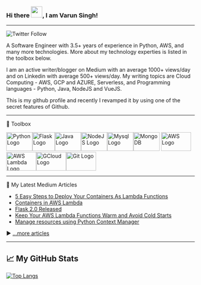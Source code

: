 ### Hi there <img src="https://raw.githubusercontent.com/MartinHeinz/MartinHeinz/master/wave.gif" width="30px">, I am Varun Singh!

---

![Twitter Follow](https://img.shields.io/twitter/follow/varunsh89?style=social)

A Software Engineer with 3.5+ years of experience in Python, AWS, and many more technologies. More about my technology experties is listed in the toolbox below.

I am an active writer/blogger on Medium with an average 1000+ views/day and on Linkedin with average 500+ views/day. My writing topics are Cloud Computing - AWS, GCP and AZURE, Serverless, and Programming languages - Python, Java, NodeJS and VueJS.

This is my github profile and recently I revamped it by using one of the secret features of Github.

---

🧰 Toolbox

<img src="https://cdn.worldvectorlogo.com/logos/python-5.svg" alt="Python Logo" width="70" height="50"/><img src="https://cdn.worldvectorlogo.com/logos/flask.svg" alt="Flask Logo" width="60" height="50"/><img src="https://cdn.worldvectorlogo.com/logos/java-4.svg" alt="Java Logo" width="70" height="50"/><img src="https://cdn.worldvectorlogo.com/logos/nodejs-2.svg" alt="NodeJS Logo" width="70" height="50"/><img src="https://cdn.worldvectorlogo.com/logos/mysql-3.svg" alt="Mysql Logo" width="70" height="50"/><img src="https://cdn.worldvectorlogo.com/logos/mongodb-icon-1.svg" alt="MongoDB" width="70" height="50"/> <img src="https://cdn.worldvectorlogo.com/logos/aws-2.svg" alt="AWS Logo" width="80" height="50"/> <img src="https://cdn.worldvectorlogo.com/logos/aws-lambda-1.svg" alt="AWS Lambda Logo" width="80" height="50"/><img src="https://cdn.worldvectorlogo.com/logos/google-cloud-2.svg" alt="GCloud Logo" width="80" height="50"/><img src="https://cdn.worldvectorlogo.com/logos/github-icon.svg" alt="Git Logo" width="80" height="50"/>

---

📘 My Latest Medium Articles

<!-- BLOG-POST-LIST:START -->
- [5 Easy Steps to Deploy Your Containers As Lambda Functions](https://aws.plainenglish.io/5-easy-steps-to-deploy-your-containers-as-lambda-functions-de9314f074f1?source=rss-9d07645b14c4------2)
- [Containers in AWS Lambda](https://aws.plainenglish.io/containers-in-aws-lambda-d4c795d75368?source=rss-9d07645b14c4------2)
- [Flask 2.0 Released](https://code-infinite.medium.com/flask-2-0-released-9452555b2d9a?source=rss-9d07645b14c4------2)
- [Keep Your AWS Lambda Functions Warm and Avoid Cold Starts](https://aws.plainenglish.io/keep-your-aws-lambda-functions-warm-and-avoid-cold-start-1c80e02ea6f9?source=rss-9d07645b14c4------2)
- [Manage resources using Python Context Manager](https://code-infinite.medium.com/manage-resources-using-python-context-manager-f803c9d9e133?source=rss-9d07645b14c4------2)
<!-- BLOG-POST-LIST:END -->

▶ [...more articles](https://code-infinite.medium.com/)

---

## &#x1f4c8; My GitHub Stats

[![Top Langs](https://github-readme-stats.vercel.app/api/top-langs/?username=varun-singh-01&theme=radical)](https://github.com/anuraghazra/github-readme-stats) 
<!-- [![Varun's GitHub stats](https://github-readme-stats.vercel.app/api?username=varun-singh-01&count_private=true&hide=contribs,prs&show_icons=true&theme=radical)](https://github.com/anuraghazra/github-readme-stats) -->

